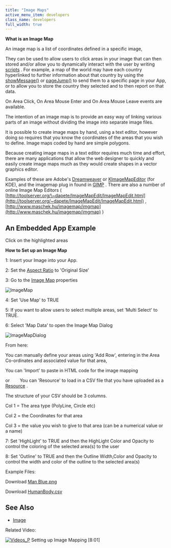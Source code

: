 ```yaml
---
title: "Image Maps"
active_menu_item: developers
class_name: developers
full_width: true
---
```



**What is an Image Map**

An image map is a list of coordinates defined in a specific image,

They can be used to allow users to click areas in your image that can then stored and/or allow you to dynamically interact with the user by writing [scripts](/developers/user-guide/scripting-apis/client-scripting-overview/) . For example, a map of the world may have each country hyperlinked to further information about that country by using the [showMessage()](/developers/user-guide/scripting-apis/client-api/app-functions/showmessage) or [pageJump()](/developers/user-guide/scripting-apis/client-api/page-functions/pagejump) to send them to a specific page in your App, or to allow you to store the country they selected and to then report on that data.

On Area Click, On Area Mouse Enter and On Area Mouse Leave events are available.

The intention of an image map is to provide an easy way of linking various parts of an image without dividing the image into separate image files.

It is possible to create image maps by hand, using a text editor, however doing so requires that you know the coordinates of the areas that you wish to define. Image maps coded by hand are simple polygons.

Because creating image maps in a text editor requires much time and effort, there are many applications that allow the web designer to quickly and easily create image maps much as they would create shapes in a vector graphics editor.

Examples of these are Adobe's [Dreamweaver](http://www.adobe.com/products/dreamweaver/) or [KImageMapEditor](http://www.nongnu.org/kimagemap/index.html) (for KDE), and the imagemap plug in found in [GIMP](http://www.gimp.org/) . There are also a number of online Image Map Editors ( [http://toolserver.org/\~dapete/ImageMapEdit/ImageMapEdit.html](http://toolserver.org/~dapete/ImageMapEdit/ImageMapEdit.html) , [http://www.maschek.hu/imagemap/imgmap](http://www.maschek.hu/imagemap/imgmap) )

## An Embedded App Example

Click on the highlighted areas

<p style="margin: 0px 0px 0px 72px;">
<script src="http://ac-static.applicationcraft.com/ac/1.20/live/userlive.js" type="text/javascript">
  </script>
<script type="text/javascript">
   waInitForm("1dac28cc-1685-4713-9769-012a9241e97f", 350, 480,null,null,null, "http://ac.applicationcraft.com/live.html");
  </script>
</p>

**How to Set up an Image Map**

1: Insert your Image into your App.

2: Set the [Aspect Ratio](/developers/user-guide/product-guide/widget-properties-events/common/image#general) to 'Original Size'

3: Go to the [Image Map](/developers/user-guide/product-guide/widget-properties-events/common/image#imagemap) properties

![ImageMap](/img/docs/imagemap.png)

4: Set 'Use Map' to TRUE

5: If you want to allow users to select multiple areas, set 'Multi Select' to TRUE.

6: Select 'Map Data' to open the Image Map Dialog

![ImageMapDialog](/img/docs/imagemapdialog.zoom69.png)

From here:

You can manually define your areas using 'Add Row', entering in the Area Co-ordinates and associated value for that area,

You can 'Import' to paste in HTML code for the image mapping

or        You can 'Resource' to load in a CSV file that you have uploaded as a [Resource](/developers/user-guide/product-guide/the-console/console-tabs/resources) .

The structure of your CSV should be 3 columns.

Col 1 = The area type (PolyLine, Circle etc)

Col 2 = the Coordinates for that area

Col 3 = the value you wish to give to that area (can be a numerical value or a name)

7: Set 'HighLight' to TRUE and then the HighLight Color and Opacity to control the coloring of the selected area(s) to the user

8: Set 'Outline' to TRUE and then the Outline Width,Color and Opacity to control the width and color of the outline to the selected area(s)

Example Files:

Download [Man Blue.png](http://www.applicationcraft.com/sites/applicationcraft/files/files/manblue.png)

Download [HumanBody.csv](http://www.applicationcraft.com/sites/applicationcraft/files/files/HumanBody.csv)

## See Also

 - [Image](/developers/user-guide/product-guide/widget-properties-events/common/image#imagemap)

Related Video:

[![Videos\_P](/img/docs/videos_p.png)](http://www.youtube.com/watch?v=BMuc8a-ROjQ?autoplay=1&hd=1&fs=1&showsearch=0&rel=0&) Setting up Image Mapping [8:01]

